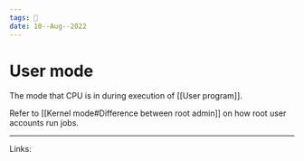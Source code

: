 ```yaml
---
tags: 🌱
date: 10--Aug--2022
---
```


# User mode

The mode that CPU is in during execution of [[User program]].

Refer to [[Kernel mode#Difference between root admin]] on how root user accounts run jobs.

---
Links: 